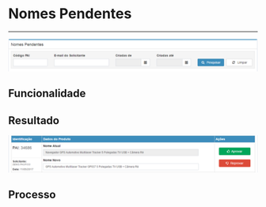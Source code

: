 # Nomes Pendentes

---

![](/assets/solicitacaoNomePendente01.png)

## Funcionalidade

## Resultado

![](/assets/solicitacaoNomePendente02.png)

## Processo